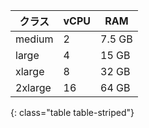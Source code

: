 | クラス     | vCPU | RAM    |
| ------- | ---- | ------ |
| medium  | 2    | 7.5 GB |
| large   | 4    | 15 GB  |
| xlarge  | 8    | 32 GB  |
| 2xlarge | 16   | 64 GB  |
{: class="table table-striped"}
